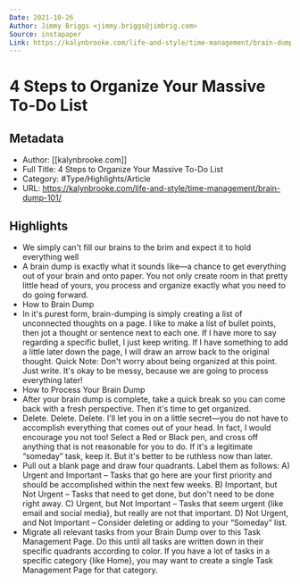 ```yaml
---
Date: 2021-10-26
Author: Jimmy Briggs <jimmy.briggs@jimbrig.com>
Source: instapaper
Link: https://kalynbrooke.com/life-and-style/time-management/brain-dump-101/
---
```

# 4 Steps to Organize Your Massive To-Do List

## Metadata
- Author: [[kalynbrooke.com]]
- Full Title: 4 Steps to Organize Your Massive To-Do List
- Category: #Type/Highlights/Article
- URL: https://kalynbrooke.com/life-and-style/time-management/brain-dump-101/

## Highlights
- We simply can't fill our brains to the brim and expect it to hold everything well
- A brain dump is exactly what it sounds like—a chance to get everything out of your brain and onto paper. You not only create room in that pretty little head of yours, you process and organize exactly what you need to do going forward.
- How to Brain Dump
- In it's purest form, brain-dumping is simply creating a list of unconnected thoughts on a page.
  I like to make a list of bullet points, then jot a thought or sentence next to each one. If I have more to say regarding a specific bullet, I just keep writing. If I have something to add a little later down the page, I will draw an arrow back to the original thought.
  Quick Note: Don't worry about being organized at this point. Just write. It's okay to be messy, because we are going to process everything later!
- How to Process Your Brain Dump
- After your brain dump is complete, take a quick break so you can come back with a fresh perspective. Then it's time to get organized.
- Delete. Delete. Delete. I'll let you in on a little secret—you do not have to accomplish everything that comes out of your head. In fact, I would encourage you not too! Select a Red or Black pen, and cross off anything that is not reasonable for you to do. If it's a legitimate “someday” task, keep it. But it's better to be ruthless now than later.
- Pull out a blank page and draw four quadrants. Label them as follows:
  A) Urgent and Important – Tasks that go here are your first priority and should be accomplished within the next few weeks.
  B) Important, but Not Urgent – Tasks that need to get done, but don't need to be done right away.
  C) Urgent, but Not Important – Tasks that seem urgent {like email and social media}, but really are not that important.
  D) Not Urgent, and Not Important – Consider deleting or adding to your “Someday” list.
- Migrate all relevant tasks from your Brain Dump over to this Task Management Page. Do this until all tasks are written down in their specific quadrants according to color. If you have a lot of tasks in a specific category {like Home}, you may want to create a single Task Management Page for that category.
